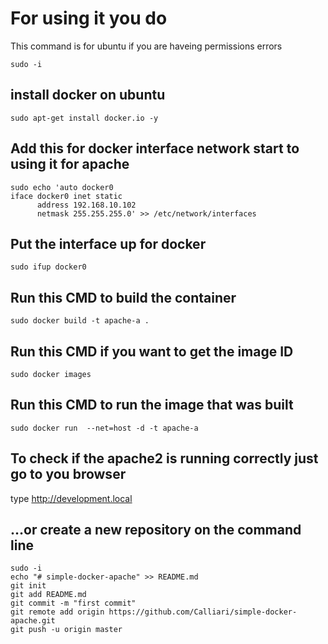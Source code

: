 
# For using it you do 

This command is for ubuntu if you are haveing permissions errors
```
sudo -i
```

## install docker on ubuntu 

```
sudo apt-get install docker.io -y
```

##  Add this for docker interface network start to using it for apache
```
sudo echo 'auto docker0
iface docker0 inet static
      address 192.168.10.102
      netmask 255.255.255.0' >> /etc/network/interfaces
```

## Put the interface up for docker
```
sudo ifup docker0
```

## Run this CMD to build the container

```
sudo docker build -t apache-a . 
```
## Run this CMD if you want to get the image ID

```
sudo docker images
```

## Run this CMD to run the image that was built
```
sudo docker run  --net=host -d -t apache-a
```
## To check if the apache2 is running correctly just go to you browser
type http://development.local

## …or create a new repository on the command line

```
sudo -i 
echo "# simple-docker-apache" >> README.md
git init
git add README.md
git commit -m "first commit"
git remote add origin https://github.com/Calliari/simple-docker-apache.git
git push -u origin master
```
